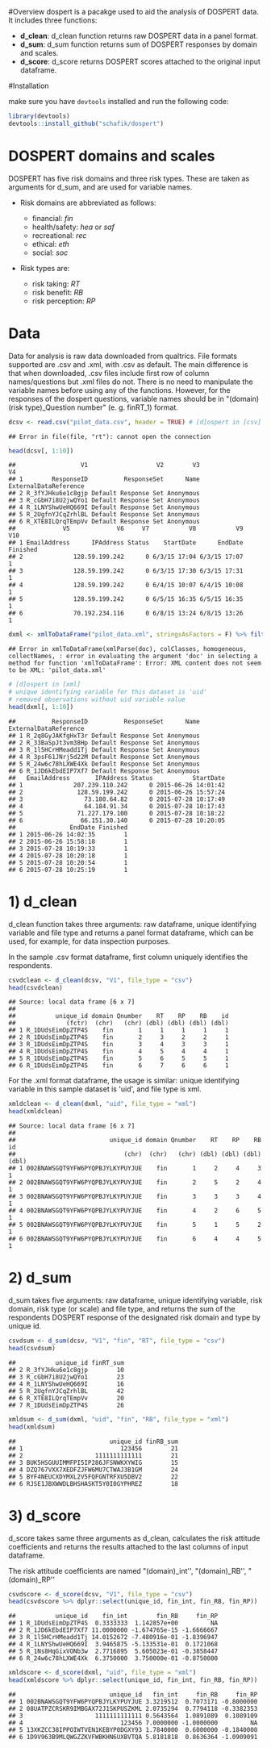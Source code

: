 
#Overview
dospert is a pacakge used to aid the analysis of DOSPERT data. It includes three functions:

- **d_clean**: d_clean function returns raw DOSPERT data in a panel format. 
- **d_sum**: d_sum function returns sum of DOSPERT responses by domain and scales.
- **d_score**: d_score returns DOSPERT scores attached to the original input dataframe.

#Installation

make sure you have `devtools` installed and run the following code:

```r
library(devtools)
devtools::install_github("schafik/dospert")
```


# DOSPERT domains and scales
DOSPERT has five risk domains and three risk types. These are taken as arguments for d_sum, and are used for variable names. 

- Risk domains are abbreviated as follows:
    + financial: *fin*
    + health/safety: *hea* or *saf*
    + recreational: *rec*
    + ethical: *eth*
    + social: *soc*
    
- Risk types are:
    + risk taking: *RT*
    + risk benefit: *RB*
    + risk perception: *RP*
    

# Data
Data for analysis is raw data downloaded from qualtrics. File formats supported are .csv and .xml, with .csv as default. The main difference is that when downloaded, .csv files include first row of column names/questions but .xml files do not. There is no need to manipulate the variable names before using any of the functions. However, for the responses of the dospert questions, variable names should be in "(domain)(risk type)_Question number" (e. g. finRT_1) format. 






```r
dcsv <- read.csv("pilot_data.csv", header = TRUE) # [d]ospert in [csv]
```

```
## Error in file(file, "rt"): cannot open the connection
```

```r
head(dcsv[, 1:10])
```

```
##                  V1                   V2        V3                    V4
## 1        ResponseID          ResponseSet      Name ExternalDataReference
## 2 R_3fYJHku6e1c8gjp Default Response Set Anonymous                      
## 3 R_cGbH7i8U2jwQYo1 Default Response Set Anonymous                      
## 4 R_1LNYShwUeHQ669I Default Response Set Anonymous                      
## 5 R_2UgfnYJCqZrhlBL Default Response Set Anonymous                      
## 6 R_XTE8ILQrqTEmpVv Default Response Set Anonymous                      
##             V5             V6     V7           V8           V9      V10
## 1 EmailAddress      IPAddress Status    StartDate      EndDate Finished
## 2              128.59.199.242      0 6/3/15 17:04 6/3/15 17:07        1
## 3              128.59.199.242      0 6/3/15 17:30 6/3/15 17:31        1
## 4              128.59.199.242      0 6/4/15 10:07 6/4/15 10:08        1
## 5              128.59.199.242      0 6/5/15 16:35 6/5/15 16:35        1
## 6              70.192.234.116      0 6/8/15 13:24 6/8/15 13:26        1
```


```r
dxml <- xmlToDataFrame("pilot_data.xml", stringsAsFactors = F) %>% filter(uid != "")  
```

```
## Error in xmlToDataFrame(xmlParse(doc), colClasses, homogeneous, collectNames, : error in evaluating the argument 'doc' in selecting a method for function 'xmlToDataFrame': Error: XML content does not seem to be XML: 'pilot_data.xml'
```

```r
# [d]ospert in [xml]
# unique identifying variable for this dataset is 'uid'
# removed observations without uid variable value
head(dxml[, 1:10])
```

```
##          ResponseID          ResponseSet      Name ExternalDataReference
## 1 R_2q8GyJAKfgHxT3r Default Response Set Anonymous                      
## 2 R_33BaSpJt3vm38Hp Default Response Set Anonymous                      
## 3 R_1l5HCrHMeadd1Tj Default Response Set Anonymous                      
## 4 R_3psF61JNrj5d22M Default Response Set Anonymous                      
## 5 R_24w6c78hLXWE4Xk Default Response Set Anonymous                      
## 6 R_1JD6kEbdEIP7Xf7 Default Response Set Anonymous                      
##   EmailAddress       IPAddress Status           StartDate
## 1              207.239.110.242      0 2015-06-26 14:01:42
## 2               128.59.199.242      0 2015-06-26 15:57:24
## 3                 73.180.64.82      0 2015-07-28 10:17:49
## 4                 64.184.91.34      0 2015-07-28 10:17:43
## 5               71.227.179.100      0 2015-07-28 10:18:22
## 6                66.151.30.140      0 2015-07-28 10:20:05
##               EndDate Finished
## 1 2015-06-26 14:02:35        1
## 2 2015-06-26 15:58:18        1
## 3 2015-07-28 10:19:33        1
## 4 2015-07-28 10:20:18        1
## 5 2015-07-28 10:20:54        1
## 6 2015-07-28 10:25:19        1
```

# **1) d_clean**

d_clean function takes three arguments: raw dataframe, unique identifying variable and file type and returns a panel format dataframe, which can be used, for example, for data inspection purposes.



In the sample .csv format dataframe, first column uniquely identifies the respondents. 


```r
csvdclean <- d_clean(dcsv, "V1", file_type = "csv")
head(csvdclean)
```

```
## Source: local data frame [6 x 7]
## 
##           unique_id domain Qnumber    RT    RP    RB    id
##              (fctr)  (chr)   (chr) (dbl) (dbl) (dbl) (dbl)
## 1 R_1DUdsEimDpZTP4S    fin       1     1     1     1     1
## 2 R_1DUdsEimDpZTP4S    fin       2     3     2     2     1
## 3 R_1DUdsEimDpZTP4S    fin       3     4     3     3     1
## 4 R_1DUdsEimDpZTP4S    fin       4     5     4     4     1
## 5 R_1DUdsEimDpZTP4S    fin       5     6     5     5     1
## 6 R_1DUdsEimDpZTP4S    fin       6     7     6     6     1
```

For the .xml format dataframe, the usage is similar: unique identifying variable in this sample dataset is 'uid', and file type is xml.


```r
xmldclean <- d_clean(dxml, "uid", file_type = "xml")
head(xmldclean)
```

```
## Source: local data frame [6 x 7]
## 
##                          unique_id domain Qnumber    RT    RP    RB    id
##                              (chr)  (chr)   (chr) (dbl) (dbl) (dbl) (dbl)
## 1 002BNAWSGQT9YFW6PYQPBJYLKYPUYJUE    fin       1     2     4     3     1
## 2 002BNAWSGQT9YFW6PYQPBJYLKYPUYJUE    fin       2     5     2     4     1
## 3 002BNAWSGQT9YFW6PYQPBJYLKYPUYJUE    fin       3     3     3     4     1
## 4 002BNAWSGQT9YFW6PYQPBJYLKYPUYJUE    fin       4     2     6     5     1
## 5 002BNAWSGQT9YFW6PYQPBJYLKYPUYJUE    fin       5     1     5     2     1
## 6 002BNAWSGQT9YFW6PYQPBJYLKYPUYJUE    fin       6     4     4     5     1
```


# **2) d_sum**

d_sum takes five arguments: raw dataframe, unique identifying variable, risk domain, risk type (or scale) and file type, and returns the sum of the respondents DOSPERT response of the designated risk domain and type by unique id.


```r
csvdsum <- d_sum(dcsv, "V1", "fin", "RT", file_type = "csv")
head(csvdsum)
```

```
##           unique_id finRT_sum
## 2 R_3fYJHku6e1c8gjp        10
## 3 R_cGbH7i8U2jwQYo1        23
## 4 R_1LNYShwUeHQ669I        16
## 5 R_2UgfnYJCqZrhlBL        42
## 6 R_XTE8ILQrqTEmpVv        20
## 7 R_1DUdsEimDpZTP4S        26
```


```r
xmldsum <- d_sum(dxml, "uid", "fin", "RB", file_type = "xml")
head(xmldsum)
```

```
##                          unique_id finRB_sum
## 1                           123456        21
## 2                    1111111111111        21
## 3 BUK5HSGUUIMMFPI5IP286JFSNWKXYWIG        15
## 4 DZQ767VXX7XEDFZJFW6MU7CTWAJ3B1GM        24
## 5 BYF4NEUCXDYMXL2V5FQFGNTRFXU5DBV2        22
## 6 RJSE1JBXWWDLBHSHASKT5Y0I0GYPHREZ        18
```

# **3) d_score**

d_score takes same three arguments as d_clean, calculates the risk attitude coefficients and returns the results attached to the last columns of input dataframe. 

The risk attitude coefficients are named "(domain)_int'', "(domain)_RB'', "(domain)_RP''


```r
csvdscore <- d_score(dcsv, "V1", file_type = "csv")
head(csvdscore %>% dplyr::select(unique_id, fin_int, fin_RB, fin_RP))
```

```
##           unique_id    fin_int        fin_RB     fin_RP
## 1 R_1DUdsEimDpZTP4S  0.3333333  1.142857e+00         NA
## 2 R_1JD6kEbdEIP7Xf7 11.0000000 -1.674765e-15 -1.6666667
## 3 R_1l5HCrHMeadd1Tj 14.0152672 -7.480916e-01 -1.8396947
## 4 R_1LNYShwUeHQ669I  3.9465875 -5.133531e-01  0.1721068
## 5 R_1Ns8HqGixVONb3w  2.7716895  5.605023e-01 -0.3858447
## 6 R_24w6c78hLXWE4Xk  6.3750000  3.750000e-01 -0.8750000
```


```r
xmldscore <- d_score(dxml, "uid", file_type = "xml")
head(xmldscore %>% dplyr::select(unique_id, fin_int, fin_RB, fin_RP))
```

```
##                          unique_id   fin_int     fin_RB     fin_RP
## 1 002BNAWSGQT9YFW6PYQPBJYLKYPUYJUE 3.3219512  0.7073171 -0.8000000
## 2 08UATPZCRSKR9IMBGAX72J1SKPUSZKML 2.0735294  0.7794118 -0.3382353
## 3                    1111111111111 0.5643564  1.0891089  0.1089109
## 4                           123456 7.0000000 -1.0000000         NA
## 5 13XKZCC38IPPOIWTVEN1KEBYP0DGXY93 1.7840000  0.6000000 -0.1840000
## 6 1D9V963B9MLQWGZZKVFWBKHN6UXBVTQA 5.8181818  0.8636364 -1.0909091
```




